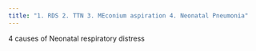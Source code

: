 ```yaml
---
title: "1. RDS 2. TTN 3. MEconium aspiration 4. Neonatal Pneumonia"
---
```

4 causes of Neonatal respiratory distress

